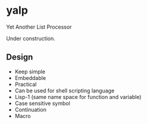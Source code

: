 yalp
====

Yet Another List Processor

Under construction.

## Design

* Keep simple
* Embeddable
* Practical
* Can be used for shell scripting language
* Lisp-1 (same name space for function and variable)
* Case sensitive symbol
* Continuation
* Macro
